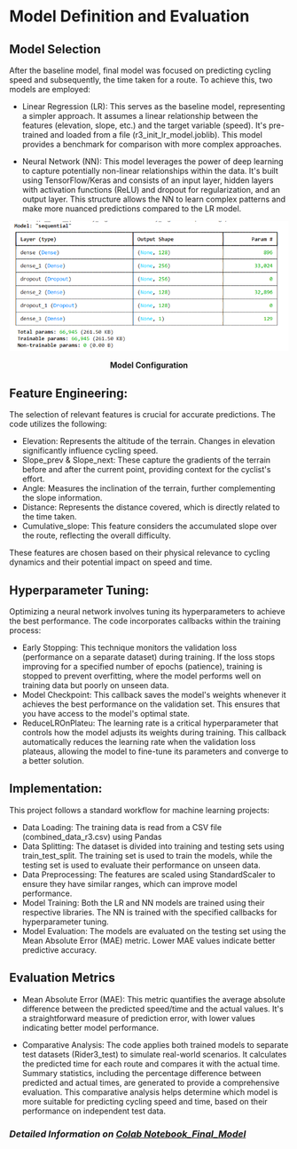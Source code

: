 # Model Definition and Evaluation

## Model Selection
After the baseline model, final model was focused on predicting cycling speed and subsequently, the time taken for a route. To achieve this, two models are employed:
- Linear Regression (LR): This serves as the baseline model, representing a simpler approach. It assumes a linear relationship between the features (elevation, slope, etc.) and the target variable (speed). It's pre-trained and loaded from a file (r3_init_lr_model.joblib). This model provides a benchmark for comparison with more complex approaches.

- Neural Network (NN): This model leverages the power of deep learning to capture potentially non-linear relationships within the data. It's built using TensorFlow/Keras and consists of an input layer, hidden layers with activation functions (ReLU) and dropout for regularization, and an output layer. This structure allows the NN to learn complex patterns and make more nuanced predictions compared to the LR model.

<div align="center">
  <img src="Model Configuration.png" alt="Figure 1: Description of the image" width="900">
  <p><strong>Model Configuration</strong></p>
</div>

## Feature Engineering:
The selection of relevant features is crucial for accurate predictions. The code utilizes the following:

- Elevation: Represents the altitude of the terrain. Changes in elevation significantly influence cycling speed.
- Slope_prev & Slope_next: These capture the gradients of the terrain before and after the current point, providing context for the cyclist's effort.
- Angle: Measures the inclination of the terrain, further complementing the slope information.
- Distance: Represents the distance covered, which is directly related to the time taken.
- Cumulative_slope: This feature considers the accumulated slope over the route, reflecting the overall difficulty.

These features are chosen based on their physical relevance to cycling dynamics and their potential impact on speed and time.

## Hyperparameter Tuning:
Optimizing a neural network involves tuning its hyperparameters to achieve the best performance. The code incorporates callbacks within the training process:

- Early Stopping: This technique monitors the validation loss (performance on a separate dataset) during training. If the loss stops improving for a specified number of epochs (patience), training is stopped to prevent overfitting, where the model performs well on training data but poorly on unseen data.
- Model Checkpoint: This callback saves the model's weights whenever it achieves the best performance on the validation set. This ensures that you have access to the model's optimal state.
- ReduceLROnPlateu: The learning rate is a critical hyperparameter that controls how the model adjusts its weights during training. This callback automatically reduces the learning rate when the validation loss plateaus, allowing the model to fine-tune its parameters and converge to a better solution.

## Implementation:
This project follows a standard workflow for machine learning projects:

- Data Loading: The training data is read from a CSV file (combined_data_r3.csv) using Pandas
- Data Splitting: The dataset is divided into training and testing sets using train_test_split. The training set is used to train the models, while the testing set is used to evaluate their performance on unseen data.
- Data Preprocessing: The features are scaled using StandardScaler to ensure they have similar ranges, which can improve model performance.
- Model Training: Both the LR and NN models are trained using their respective libraries. The NN is trained with the specified callbacks for hyperparameter tuning.
- Model Evaluation: The models are evaluated on the testing set using the Mean Absolute Error (MAE) metric. Lower MAE values indicate better predictive accuracy.

## Evaluation Metrics
- Mean Absolute Error (MAE): This metric quantifies the average absolute difference between the predicted speed/time and the actual values. It's a straightforward measure of prediction error, with lower values indicating better model performance.

- Comparative Analysis: The code applies both trained models to separate test datasets (Rider3_test) to simulate real-world scenarios. It calculates the predicted time for each route and compares it with the actual time. Summary statistics, including the percentage difference between predicted and actual times, are generated to provide a comprehensive evaluation. This comparative analysis helps determine which model is more suitable for predicting cycling speed and time, based on their performance on independent test data.



### *Detailed Information on [Colab Notebook_Final_Model](3_Model/final_model.ipynb)*
